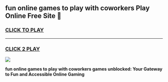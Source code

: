 
## fun online games to play with coworkers Play Online Free Site 👋
<h3>
<a href="https://download.freeplayer.one?title=fun_online_games_to_play_with_coworkers&ref=21F">CLICK TO PLAY</a></h3>
<hr>

<h3>
<a href="https://download.freeplayer.one?title=fun_online_games_to_play_with_coworkers&ref=21F">CLICK 2 PLAY</a>
  
</h3>

<a href="https://download.freeplayer.one?title=fun_online_games_to_play_with_coworkers&ref=21F"><img src="https://cdnb.artstation.com/p/assets/images/images/032/539/853/original/anto-thomas-button-gif.gif"></a>


**fun online games to play with coworkers games unblocked: Your Gateway to Fun and Accessible Online Gaming**
